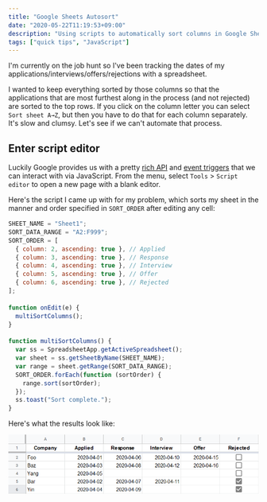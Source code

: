 ```yaml
---
title: "Google Sheets Autosort"
date: "2020-05-22T11:19:53+09:00"
description: "Using scripts to automatically sort columns in Google Sheets"
tags: ["quick tips", "JavaScript"]
---
```


I'm currently on the job hunt so I've been tracking the dates of my applications/interviews/offers/rejections with a spreadsheet.

I wanted to keep everything sorted by those columns so that the applications that are most furthest along in the process (and not rejected) are sorted to the top rows. If you click on the column letter you can select `Sort sheet A→Z`, but then you have to do that for each column separately. It's slow and clumsy. Let's see if we can't automate that process.

## Enter script editor

Luckily Google provides us with a pretty [rich API](https://developers.google.com/apps-script/reference/spreadsheet) and [event triggers](https://developers.google.com/apps-script/guides/triggers/events#google_sheets_events) that we can interact with via JavaScript. From the menu, select `Tools` > `Script editor` to open a new page with a blank editor.

Here's the script I came up with for my problem, which sorts my sheet in the manner and order specified in `SORT_ORDER` after editing any cell:

```javascript
SHEET_NAME = "Sheet1";
SORT_DATA_RANGE = "A2:F999";
SORT_ORDER = [
  { column: 2, ascending: true }, // Applied
  { column: 3, ascending: true }, // Response
  { column: 4, ascending: true }, // Interview
  { column: 5, ascending: true }, // Offer
  { column: 6, ascending: true }, // Rejected
];

function onEdit(e) {
  multiSortColumns();
}

function multiSortColumns() {
  var ss = SpreadsheetApp.getActiveSpreadsheet();
  var sheet = ss.getSheetByName(SHEET_NAME);
  var range = sheet.getRange(SORT_DATA_RANGE);
  SORT_ORDER.forEach(function (sortOrder) {
    range.sort(sortOrder);
  });
  ss.toast("Sort complete.");
}
```

Here's what the results look like:

![Google Sheets Autosort Example](../assets/google-sheets-autosort-example.png)
